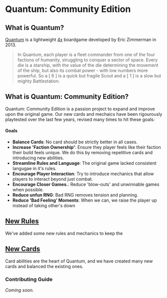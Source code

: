 # Quantum: Community Edition


## What is Quantum?

[Quantum](https://boardgamegeek.com/boardgame/143519/quantum) is a lightweight [4x](https://en.wikipedia.org/wiki/4X) boardgame developed by Eric Zimmerman in 2013.

> In Quantum, each player is a fleet commander from one of the four factions of humanity, struggling to conquer a sector of space. Every die is a starship, with the value of the die determining the movement of the ship, but also its combat power - with low numbers more powerful. So a [ 6 ] is a quick but fragile Scout and a [ 1 ] is a slow but mighty Battlestation.


## What is Quantum: Community Edition?
Quantum: Community Edition is a passion project to expand and improve upon the original game. Our new cards and mechaics have been rigourously playtested over the last few years, revised many times to hit these goals:

#### Goals

- **Balance Cards**: No card should be strictly better in all cases.
- **Increase 'Faction Ownership'**: Ensure they player feels like their faction their build feels unique. We do this by removing repetitive cards and introducing new abilities.
- **Streamline Rules and Language**: The original game lacked consistent langugae in it's rules.
- **Encourage Player Interaction**: Try to introduce mechanics that allow players to interact beyond just combat.
- **Encourage Closer Games.**: Reduce 'blow-outs' and unwinnable games when possible.
- **Reduce unfun RNG**: Bad RNG removes tension and planning.
- **Reduce 'Bad Feeling' Moments**: When we can, we raise the player up instead of taking other's down



## [New Rules](https://github.com/stolksdorf/quantum/blob/master/New%20Rules.md)
We've added some new rules and mechanics to keep the


## [New Cards](https://github.com/stolksdorf/quantum/blob/master/Cards.md)
Card abilities are the heart of Quantum, and we have created many new cards and balanced the existing ones.






### Contributing Guide
_Coming soon._
